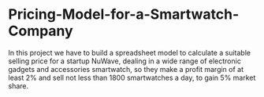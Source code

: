 # Pricing-Model-for-a-Smartwatch-Company
In this project we have to build a spreadsheet model to calculate a suitable selling price for a startup NuWave,  dealing in a wide range of electronic gadgets and accessories smartwatch, so they make a profit margin of at least 2% and sell not less than 1800 smartwatches a day, to gain 5% market share.
